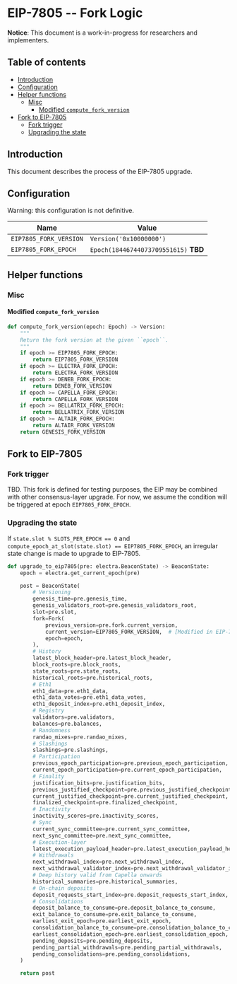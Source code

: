 # EIP-7805 -- Fork Logic

**Notice**: This document is a work-in-progress for researchers and implementers.

## Table of contents

<!-- TOC -->
<!-- START doctoc generated TOC please keep comment here to allow auto update -->
<!-- DON'T EDIT THIS SECTION, INSTEAD RE-RUN doctoc TO UPDATE -->

- [Introduction](#introduction)
- [Configuration](#configuration)
- [Helper functions](#helper-functions)
  - [Misc](#misc)
    - [Modified `compute_fork_version`](#modified-compute_fork_version)
- [Fork to EIP-7805](#fork-to-eip-7805)
  - [Fork trigger](#fork-trigger)
  - [Upgrading the state](#upgrading-the-state)

<!-- END doctoc generated TOC please keep comment here to allow auto update -->
<!-- /TOC -->

## Introduction

This document describes the process of the EIP-7805 upgrade.

## Configuration

Warning: this configuration is not definitive.

| Name                | Value |
|---------------------| - |
| `EIP7805_FORK_VERSION` | `Version('0x10000000')` |
| `EIP7805_FORK_EPOCH`   | `Epoch(18446744073709551615)` **TBD** |

## Helper functions

### Misc

#### Modified `compute_fork_version`

```python
def compute_fork_version(epoch: Epoch) -> Version:
    """
    Return the fork version at the given ``epoch``.
    """
    if epoch >= EIP7805_FORK_EPOCH:
        return EIP7805_FORK_VERSION
    if epoch >= ELECTRA_FORK_EPOCH:
        return ELECTRA_FORK_VERSION
    if epoch >= DENEB_FORK_EPOCH:
        return DENEB_FORK_VERSION
    if epoch >= CAPELLA_FORK_EPOCH:
        return CAPELLA_FORK_VERSION
    if epoch >= BELLATRIX_FORK_EPOCH:
        return BELLATRIX_FORK_VERSION
    if epoch >= ALTAIR_FORK_EPOCH:
        return ALTAIR_FORK_VERSION
    return GENESIS_FORK_VERSION
```

## Fork to EIP-7805

### Fork trigger

TBD. This fork is defined for testing purposes, the EIP may be combined with other
consensus-layer upgrade.
For now, we assume the condition will be triggered at epoch `EIP7805_FORK_EPOCH`.

### Upgrading the state

If `state.slot % SLOTS_PER_EPOCH == 0` and `compute_epoch_at_slot(state.slot) == EIP7805_FORK_EPOCH`,
an irregular state change is made to upgrade to EIP-7805.

```python
def upgrade_to_eip7805(pre: electra.BeaconState) -> BeaconState:
    epoch = electra.get_current_epoch(pre)

    post = BeaconState(
        # Versioning
        genesis_time=pre.genesis_time,
        genesis_validators_root=pre.genesis_validators_root,
        slot=pre.slot,
        fork=Fork(
            previous_version=pre.fork.current_version,
            current_version=EIP7805_FORK_VERSION,  # [Modified in EIP-7805]
            epoch=epoch,
        ),
        # History
        latest_block_header=pre.latest_block_header,
        block_roots=pre.block_roots,
        state_roots=pre.state_roots,
        historical_roots=pre.historical_roots,
        # Eth1
        eth1_data=pre.eth1_data,
        eth1_data_votes=pre.eth1_data_votes,
        eth1_deposit_index=pre.eth1_deposit_index,
        # Registry
        validators=pre.validators,
        balances=pre.balances,
        # Randomness
        randao_mixes=pre.randao_mixes,
        # Slashings
        slashings=pre.slashings,
        # Participation
        previous_epoch_participation=pre.previous_epoch_participation,
        current_epoch_participation=pre.current_epoch_participation,
        # Finality
        justification_bits=pre.justification_bits,
        previous_justified_checkpoint=pre.previous_justified_checkpoint,
        current_justified_checkpoint=pre.current_justified_checkpoint,
        finalized_checkpoint=pre.finalized_checkpoint,
        # Inactivity
        inactivity_scores=pre.inactivity_scores,
        # Sync
        current_sync_committee=pre.current_sync_committee,
        next_sync_committee=pre.next_sync_committee,
        # Execution-layer
        latest_execution_payload_header=pre.latest_execution_payload_header,
        # Withdrawals
        next_withdrawal_index=pre.next_withdrawal_index,
        next_withdrawal_validator_index=pre.next_withdrawal_validator_index,
        # Deep history valid from Capella onwards
        historical_summaries=pre.historical_summaries,
        # On-chain deposits
        deposit_requests_start_index=pre.deposit_requests_start_index,
        # Consolidations
        deposit_balance_to_consume=pre.deposit_balance_to_consume,
        exit_balance_to_consume=pre.exit_balance_to_consume,
        earliest_exit_epoch=pre.earliest_exit_epoch,
        consolidation_balance_to_consume=pre.consolidation_balance_to_consume,
        earliest_consolidation_epoch=pre.earliest_consolidation_epoch,
        pending_deposits=pre.pending_deposits,
        pending_partial_withdrawals=pre.pending_partial_withdrawals,
        pending_consolidations=pre.pending_consolidations,
    )

    return post
```
